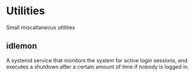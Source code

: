 # Utilities

Small miscallaneous utilities

## idlemon

A systemd service that monitors the system for active login sessions,
and executes a shutdown after a certain amount of time if nobody is logged
in. 
